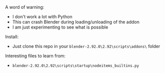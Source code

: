 A word of warning:
 * I don't work a lot with Python
 * This can crash Blender during loading/unloading of the addon
 * I am just experimenting to see what is possible

Install:
 * Just clone this repo in your `blender-2.92.0\2.92\scripts\addons\` folder

Interesting files to learn from:
 * `blender-2.92.0\2.92\scripts\startup\nodeitems_builtins.py`